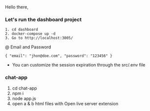 Hello there,

### Let's run the dashboard project
	
	1. cd dashboard
	2. docker-compose up -d
	3. Go to http://localhost:3005/

@ Email and Password

`
	{
		"email": "jhon@doe.com",
		"password": "123456"
	}
`

* You can customize the session expiration through the src/.env file

### chat-app

1. cd chat-app
2. npm i
3. node app.js
4. open a & b html files with Open live server extension
